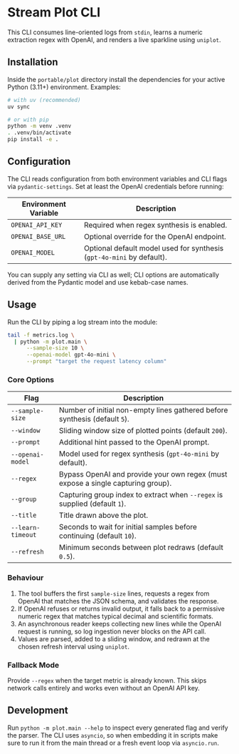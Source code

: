 # Stream Plot CLI

This CLI consumes line-oriented logs from `stdin`, learns a numeric extraction
regex with OpenAI, and renders a live sparkline using `uniplot`.

## Installation

Inside the `portable/plot` directory install the dependencies for your active
Python (3.11+) environment. Examples:

```bash
# with uv (recommended)
uv sync

# or with pip
python -m venv .venv
. .venv/bin/activate
pip install -e .
```

## Configuration

The CLI reads configuration from both environment variables and CLI flags via
`pydantic-settings`. Set at least the OpenAI credentials before running:

| Environment Variable | Description |
| --- | --- |
| `OPENAI_API_KEY` | Required when regex synthesis is enabled. |
| `OPENAI_BASE_URL` | Optional override for the OpenAI endpoint. |
| `OPENAI_MODEL` | Optional default model used for synthesis (`gpt-4o-mini` by default). |

You can supply any setting via CLI as well; CLI options are automatically
derived from the Pydantic model and use kebab-case names.

## Usage

Run the CLI by piping a log stream into the module:

```bash
tail -f metrics.log \
  | python -m plot.main \
      --sample-size 10 \
      --openai-model gpt-4o-mini \
      --prompt "target the request latency column"
```

### Core Options

| Flag | Description |
| --- | --- |
| `--sample-size` | Number of initial non-empty lines gathered before synthesis (default `5`). |
| `--window` | Sliding window size of plotted points (default `200`). |
| `--prompt` | Additional hint passed to the OpenAI prompt. |
| `--openai-model` | Model used for regex synthesis (`gpt-4o-mini` by default). |
| `--regex` | Bypass OpenAI and provide your own regex (must expose a single capturing group). |
| `--group` | Capturing group index to extract when `--regex` is supplied (default `1`). |
| `--title` | Title drawn above the plot. |
| `--learn-timeout` | Seconds to wait for initial samples before continuing (default `10`). |
| `--refresh` | Minimum seconds between plot redraws (default `0.5`). |

### Behaviour

1. The tool buffers the first `sample-size` lines, requests a regex from OpenAI
   that matches the JSON schema, and validates the response.
2. If OpenAI refuses or returns invalid output, it falls back to a permissive
   numeric regex that matches typical decimal and scientific formats.
3. An asynchronous reader keeps collecting new lines while the OpenAI request is
   running, so log ingestion never blocks on the API call.
4. Values are parsed, added to a sliding window, and redrawn at the chosen
   refresh interval using `uniplot`.

### Fallback Mode

Provide `--regex` when the target metric is already known. This skips network
calls entirely and works even without an OpenAI API key.

## Development

Run `python -m plot.main --help` to inspect every generated flag and verify the
parser. The CLI uses `asyncio`, so when embedding it in scripts make sure to run
it from the main thread or a fresh event loop via `asyncio.run`.
